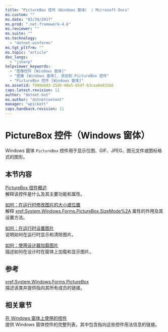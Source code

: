 ```yaml
---
title: "PictureBox 控件（Windows 窗体） | Microsoft Docs"
ms.custom: ""
ms.date: "03/30/2017"
ms.prod: ".net-framework-4.6"
ms.reviewer: ""
ms.suite: ""
ms.technology: 
  - "dotnet-winforms"
ms.tgt_pltfrm: ""
ms.topic: "article"
dev_langs: 
  - "jsharp"
helpviewer_keywords: 
  - "图像控件 [Windows 窗体]"
  - "图像 [Windows 窗体], 添加到 PictureBox 控件"
  - "PictureBox 控件 [Windows 窗体]"
ms.assetid: f900eb93-25d5-40e5-b5df-b3cea0e831b6
caps.latest.revision: 11
author: "dotnet-bot"
ms.author: "dotnetcontent"
manager: "wpickett"
caps.handback.revision: 11
---
```

# PictureBox 控件（Windows 窗体）
Windows 窗体 `PictureBox` 控件用于显示位图、GIF、JPEG、图元文件或图标格式的图形。  
  
## 本节内容  
 [PictureBox 控件概述](../../../../docs/framework/winforms/controls/picturebox-control-overview-windows-forms.md)  
 解释该控件是什么及其主要功能和属性。  
  
 [如何：在运行时修改图片的大小或位置](../../../../docs/framework/winforms/controls/how-to-modify-the-size-or-placement-of-a-picture-at-run-time-windows-forms.md)  
 解释 <xref:System.Windows.Forms.PictureBox.SizeMode%2A> 属性的作用及其设置方法。  
  
 [如何：在运行时设置图片](../../../../docs/framework/winforms/controls/how-to-set-pictures-at-run-time-windows-forms.md)  
 说明如何在运行时显示和清除图片。  
  
 [如何：使用设计器加载图片](../../../../docs/framework/winforms/controls/how-to-load-a-picture-using-the-designer-windows-forms.md)  
 描述如何在设计时在窗体上加载和显示图片。  
  
## 参考  
 <xref:System.Windows.Forms.PictureBox>  
 描述该类并提供指向其所有成员的链接。  
  
## 相关章节  
 [在 Windows 窗体上使用的控件](../../../../docs/framework/winforms/controls/controls-to-use-on-windows-forms.md)  
 提供 Windows 窗体控件的完整列表，其中包含指向这些控件用法信息的链接。